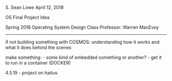 S. Sean Lowe
April 12, 2018


OS Final Project Idea

Spring 2018 Operating System Design Class
Professor: Warren MacEvoy

---------------------------------------------------

if not building something with COSMOS:
	understanding how it works and what it does behind the scenes

make something:
	- some kind of embedded something or another?
	- get it to run in a container (DOCKER)

4.5.19 - project on haitus
